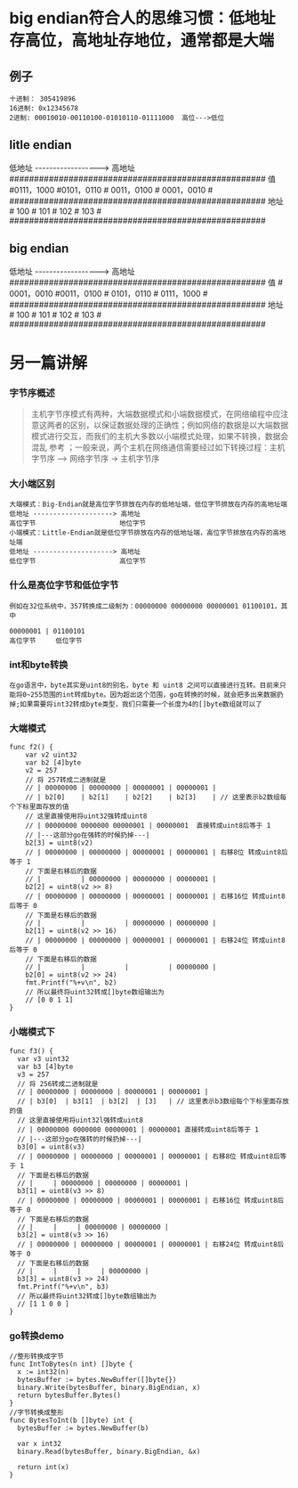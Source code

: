 # big endian符合人的思维习惯：低地址存高位，高地址存地位，通常都是大端
## 例子
```
十进制： 305419896
16进制: 0x12345678
2进制: 00010010-00110100-01010110-01111000  高位--->低位
```
## litle endian
<html>
       低地址 ------------------> 高地址
       #################################################### 
值    #0111，1000 #0101，0110 # 0011，0100  #  0001，0010  #
       ####################################################
地址 #      100        #     101        #          102       #      103          # 
       ####################################################
</html>

## big endian
<html>
       低地址 ------------------> 高地址
       #################################################### 
 值   # 0001，0010  #0011，0100 # 0101，0110  #  0111，1000  #
       ####################################################
地址 #       100         #     101         #        102        #        103         # 
       ####################################################
</html>

# 另一篇讲解
### 字节序概述
> 主机字节序模式有两种，大端数据模式和小端数据模式，在网络编程中应注意这两者的区别，以保证数据处理的正确性；例如网络的数据是以大端数据模式进行交互，而我们的主机大多数以小端模式处理，如果不转换，数据会混乱 参考 ；一般来说，两个主机在网络通信需要经过如下转换过程：主机字节序 —> 网络字节序 -> 主机字节序
### 大小端区别
```
大端模式：Big-Endian就是高位字节排放在内存的低地址端，低位字节排放在内存的高地址端
低地址 --------------------> 高地址
高位字节                     地位字节
小端模式：Little-Endian就是低位字节排放在内存的低地址端，高位字节排放在内存的高地址端
低地址 --------------------> 高地址
低位字节                     高位字节
```
### 什么是高位字节和低位字节
```
例如在32位系统中，357转换成二级制为：00000000 00000000 00000001 01100101，其中

00000001 | 01100101 
高位字节     低位字节
```
### int和byte转换
```
在go语言中，byte其实是uint8的别名，byte 和 uint8 之间可以直接进行互转。目前来只能将0~255范围的int转成byte。因为超出这个范围，go在转换的时候，就会把多出来数据扔掉;如果需要将int32转成byte类型，我们只需要一个长度为4的[]byte数组就可以了
```
### 大端模式
```
func f2() {
    var v2 uint32
    var b2 [4]byte
    v2 = 257
    // 将 257转成二进制就是
    // | 00000000 | 00000000 | 00000001 | 00000001 |
    // | b2[0]    | b2[1]    | b2[2]    | b2[3]    | // 这里表示b2数组每个下标里面存放的值
    // 这里直接使用将uint32强转成uint8
    // | 00000000 0000000 00000001 | 00000001  直接转成uint8后等于 1
    // |---这部分go在强转的时候扔掉---|
    b2[3] = uint8(v2)
    // | 00000000 | 00000000 | 00000001 | 00000001 | 右移8位 转成uint8后等于 1
    // 下面是右移后的数据
    // |          | 00000000 | 00000000 | 00000001 |
    b2[2] = uint8(v2 >> 8)
    // | 00000000 | 00000000 | 00000001 | 00000001 | 右移16位 转成uint8后等于 0
    // 下面是右移后的数据
    // |          |          | 00000000 | 00000000 |
    b2[1] = uint8(v2 >> 16)
    // | 00000000 | 00000000 | 00000001 | 00000001 | 右移24位 转成uint8后等于 0
    // 下面是右移后的数据
    // |          |          |          | 00000000 |
    b2[0] = uint8(v2 >> 24)
    fmt.Printf("%+v\n", b2)
    // 所以最终将uint32转成[]byte数组输出为
    // [0 0 1 1]
}
```
### 小端模式下
```// 在上面我们讲过，小端刚好和大端相反的，所以在转成小端模式的时候，只要将[]byte数组的下标首尾对换一下位置就可以了
func f3() {
  var v3 uint32
  var b3 [4]byte
  v3 = 257
  // 将 256转成二进制就是
  // | 00000000 | 00000000 | 00000001 | 00000001 |
  // | b3[0]  | b3[1]  | b3[2]  | [3]   | // 这里表示b3数组每个下标里面存放的值
  // 这里直接使用将uint32l强转成uint8
  // | 00000000 0000000 00000001 | 00000001 直接转成uint8后等于 1
  // |---这部分go在强转的时候扔掉---|
  b3[0] = uint8(v3)
  // | 00000000 | 00000000 | 00000001 | 00000001 | 右移8位 转成uint8后等于 1
  // 下面是右移后的数据
  // |     | 00000000 | 00000000 | 00000001 |
  b3[1] = uint8(v3 >> 8)
  // | 00000000 | 00000000 | 00000001 | 00000001 | 右移16位 转成uint8后等于 0
  // 下面是右移后的数据
  // |     |     | 00000000 | 00000000 |
  b3[2] = uint8(v3 >> 16)
  // | 00000000 | 00000000 | 00000001 | 00000001 | 右移24位 转成uint8后等于 0
  // 下面是右移后的数据
  // |     |     |     | 00000000 |
  b3[3] = uint8(v3 >> 24)
  fmt.Printf("%+v\n", b3)
  // 所以最终将uint32转成[]byte数组输出为
  // [1 1 0 0 ]
}
```
### go转换demo
```
//整形转换成字节
func IntToBytes(n int) []byte {
  x := int32(n)
  bytesBuffer := bytes.NewBuffer([]byte{})
  binary.Write(bytesBuffer, binary.BigEndian, x)
  return bytesBuffer.Bytes()
}
//字节转换成整形
func BytesToInt(b []byte) int {
  bytesBuffer := bytes.NewBuffer(b)
 
  var x int32
  binary.Read(bytesBuffer, binary.BigEndian, &x)
 
  return int(x)
}
```